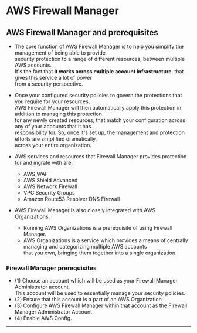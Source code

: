 # AWS Firewall Manager

## AWS Firewall Manager and prerequisites

- The core function of AWS Firewall Manager is to help you simplify the management of being able to provide  
  security protection to a range of different resources, between multiple AWS accounts.  
  It's the fact that **it works across multiple account infrastructure**, that gives this service a lot of power  
  from a security perspective.

- Once your configured security policies to govern the protections that you require for your resources,  
  AWS Firewall Manager will then automatically apply this protection in addition to managing this protection  
  for any newly created resources, that match your configuration across any of your accounts that it has  
  responsibility for. So, once it's set up, the management and protection efforts are simplified dramatically,  
  across your entire organization.

- AWS services and resources that Firewall Manager provides protection for and ingrate with are:

  - AWS WAF
  - AWS Shield Advanced
  - AWS Network Firewall
  - VPC Security Groups
  - Amazon Route53 Resolver DNS Firewall

- AWS Firewall Manager is also closely integrated with AWS Organizations.

  - Running AWS Organizations is a prerequisite of using Firewall Manager.
  - AWS Organizations is a service which provides a means of centrally managing and categorizing multiple AWS accounts  
    that you own, bringing them together into a single organization.

### Firewall Manager prerequisites

- (1) Choose an account which will be used as your Firewall Manager Administrator account.  
  This account will be used to essentially manage your security policies.
- (2) Ensure that this account is a part of an AWS Organization
- (3) Configure AWS Firewall Manager within that account as the Firewall Manager Administrator Account
- (4) Enable AWS Config.

---
